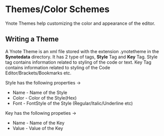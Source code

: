 Themes/Color Schemes
===
Ynote Themes help customizing the color and appearance of the editor.

Writing a Theme
---
A Ynote Theme is an xml file stored with the extension .ynotetheme in the **$ynotedata** directory.
It has 2 type of tags, **Style** Tag and **Key** Tag. Style tag contains information related to styling of the code or text. Key Tag contains information related to styling of the Code Editor/Brackets/Bookmarks etc.

Style has the following properties ->
- Name - Name of the Style
- Color - Color of the Style(Hex)
- Font - FontStyle of the Style (Regular/Italic/Underline etc)

Key has the following propeties ->

- Name - Name of the Key
- Value - Value of the Key